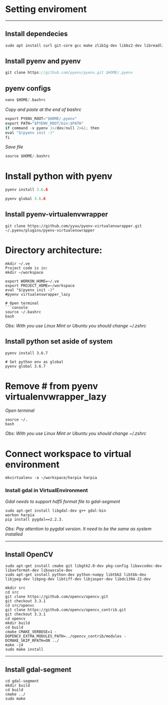 # Setting enviroment
___________________________________________________

## Install dependecies
```c
sudo apt install curl git-core gcc make zlib1g-dev libbz2-dev libreadline-dev libsqlite3-dev libssl-dev
```
## Install pyenv and pyenv
```c
git clone https://github.com/pyenv/pyenv.git $HOME/.pyenv
```
## pyenv configs
```c
nano $HOME/.bashrc 
```
*Copy and paste at the end of bashrc*

```c
export PYENV_ROOT="$HOME/.pyenv"
export PATH="$PYENV_ROOT/bin:$PATH"
if command -v pyenv 1>/dev/null 2>&1; then
eval "$(pyenv init -)"
fi
```
*Save file*

```c
source $HOME/.bashrc
```

# Install python with pyenv
```c
pyenv install 3.6.6
```

```c
pyenv global 3.6.6
```








## Install pyenv-virtualenvwrapper
```console
git clone https://github.com/yyuu/pyenv-virtualenvwrapper.git ~/.pyenv/plugins/pyenv-virtualenvwrapper
```

# Directory architecture:
```console
mkdir ~/.ve
Project code is in:
mkdir ~/workspace

export WORKON_HOME=~/.ve
export PROJECT_HOME=~/workspace
eval "$(pyenv init -)"
#pyenv virtualenvwrapper_lazy

# Open terminal
```console
source ~/.bashrc
bash
```
*Obs: With you use Linux Mint or Ubuntu you should change ~/.zshrc*



## Install python set aside of system
```console
pyenv install 3.6.7

# Set python env as global 
pyenv global 3.6.7
```

# Remove # from pyenv virtualenvwrapper_lazy
*Open terminal*
```console
source ~/.
bash
```
*Obs: With you use Linux Mint or Ubuntu you should change ~/.zshrc*

# Connect workspace to virtual environment
```
mkvirtualenv -a ~/workspace/harpia harpia
```

### Install gdal in VirtualEnvironment

*Gdal needs to support hdf5 format file to gdal-segment*

```
sudo apt-get install libgdal-dev g++ gdal-bin   
workon harpia
pip install pygdal==2.2.3.

```
*Obs: Pay attention to pygdal version. It need to be the same as system installed*

___________________________________________________

## Install OpenCV

```sudo apt-get install build-essential
sudo apt-get install cmake git libgtk2.0-dev pkg-config libavcodec-dev libavformat-dev libswscale-dev
sudo apt-get install python-dev python-numpy libtbb2 libtbb-dev libjpeg-dev libpng-dev libtiff-dev libjasper-dev libdc1394-22-dev

mkdir src
cd src
git clone https://github.com/opencv/opencv.git
git checkout 3.3.1
cd src/openvc
git clone https://github.com/opencv/opencv_contrib.git
git checkout 3.3.1
cd opencv
mkdir build
cd build
cmake CMAKE_VERBOSE=1 -DOPENCV_EXTRA_MODULES_PATH=../opencv_contrib/modules -DCMAKE_SKIP_RPATH=ON ../
make -j4
sudo make install
```

___________________________________________________

## Install gdal-segment

```git clone https://github.com/cbalint13/gdal-segment.git
cd gdal-segment
mkdir build
cd build
cmake ../
sudo make
```